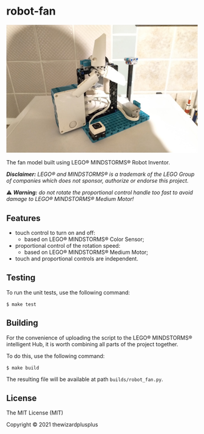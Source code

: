 # robot-fan

![](docs/photo.jpg)

The fan model built using LEGO® MINDSTORMS® Robot Inventor.

_**Disclaimer:** LEGO® and MINDSTORMS® is a trademark of the LEGO Group of companies which does not sponsor, authorize or endorse this project._

⚠️ _**Warning:** do not rotate the proportional control handle too fast to avoid damage to LEGO® MINDSTORMS® Medium Motor!_

## Features

- touch control to turn on and off:
  - based on LEGO® MINDSTORMS® Color Sensor;
- proportional control of the rotation speed:
  - based on LEGO® MINDSTORMS® Medium Motor;
- touch and proportional controls are independent.

## Testing

To run the unit tests, use the following command:

```
$ make test
```

## Building

For the convenience of uploading the script to the LEGO® MINDSTORMS® intelligent Hub, it is worth combining all parts of the project together.

To do this, use the following command:

```
$ make build
```

The resulting file will be available at path `builds/robot_fan.py`.

## License

The MIT License (MIT)

Copyright &copy; 2021 thewizardplusplus
